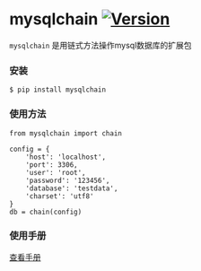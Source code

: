 # mysqlchain [![Version][version-badge]][version-link]

`mysqlchain` 是用链式方法操作mysql数据库的扩展包

### 安装

```
$ pip install mysqlchain
```

### 使用方法

```
from mysqlchain import chain

config = {
    'host': 'localhost',
    'port': 3306,
    'user': 'root',
    'password': '123456',
    'database': 'testdata',
    'charset': 'utf8'
}
db = chain(config)
```

### 使用手册

[查看手册](https://www.kancloud.cn/lingfengcms/mysqlchain/2646275)

[version-badge]:   https://img.shields.io/badge/version-1.1-brightgreen.svg
[version-link]:    https://pypi.org/project/mysqlchain/